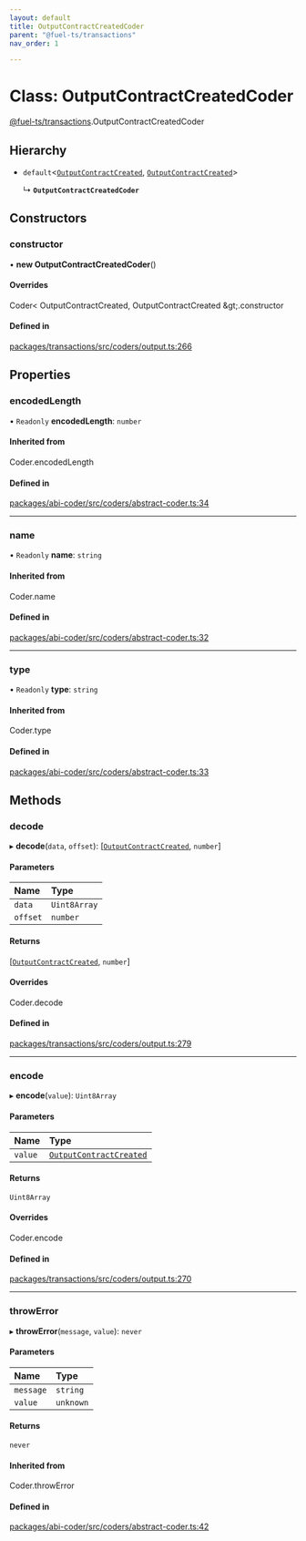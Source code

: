 ```yaml
---
layout: default
title: OutputContractCreatedCoder
parent: "@fuel-ts/transactions"
nav_order: 1

---
```


# Class: OutputContractCreatedCoder

[@fuel-ts/transactions](../index.md).OutputContractCreatedCoder

## Hierarchy

- `default`<[`OutputContractCreated`](../index.md#outputcontractcreated), [`OutputContractCreated`](../index.md#outputcontractcreated)\>

  ↳ **`OutputContractCreatedCoder`**

## Constructors

### constructor

• **new OutputContractCreatedCoder**()

#### Overrides

Coder&lt;
  OutputContractCreated,
  OutputContractCreated
\&gt;.constructor

#### Defined in

[packages/transactions/src/coders/output.ts:266](https://github.com/FuelLabs/fuels-ts/blob/master/packages/transactions/src/coders/output.ts#L266)

## Properties

### encodedLength

• `Readonly` **encodedLength**: `number`

#### Inherited from

Coder.encodedLength

#### Defined in

[packages/abi-coder/src/coders/abstract-coder.ts:34](https://github.com/FuelLabs/fuels-ts/blob/master/packages/abi-coder/src/coders/abstract-coder.ts#L34)

___

### name

• `Readonly` **name**: `string`

#### Inherited from

Coder.name

#### Defined in

[packages/abi-coder/src/coders/abstract-coder.ts:32](https://github.com/FuelLabs/fuels-ts/blob/master/packages/abi-coder/src/coders/abstract-coder.ts#L32)

___

### type

• `Readonly` **type**: `string`

#### Inherited from

Coder.type

#### Defined in

[packages/abi-coder/src/coders/abstract-coder.ts:33](https://github.com/FuelLabs/fuels-ts/blob/master/packages/abi-coder/src/coders/abstract-coder.ts#L33)

## Methods

### decode

▸ **decode**(`data`, `offset`): [[`OutputContractCreated`](../index.md#outputcontractcreated), `number`]

#### Parameters

| Name | Type |
| :------ | :------ |
| `data` | `Uint8Array` |
| `offset` | `number` |

#### Returns

[[`OutputContractCreated`](../index.md#outputcontractcreated), `number`]

#### Overrides

Coder.decode

#### Defined in

[packages/transactions/src/coders/output.ts:279](https://github.com/FuelLabs/fuels-ts/blob/master/packages/transactions/src/coders/output.ts#L279)

___

### encode

▸ **encode**(`value`): `Uint8Array`

#### Parameters

| Name | Type |
| :------ | :------ |
| `value` | [`OutputContractCreated`](../index.md#outputcontractcreated) |

#### Returns

`Uint8Array`

#### Overrides

Coder.encode

#### Defined in

[packages/transactions/src/coders/output.ts:270](https://github.com/FuelLabs/fuels-ts/blob/master/packages/transactions/src/coders/output.ts#L270)

___

### throwError

▸ **throwError**(`message`, `value`): `never`

#### Parameters

| Name | Type |
| :------ | :------ |
| `message` | `string` |
| `value` | `unknown` |

#### Returns

`never`

#### Inherited from

Coder.throwError

#### Defined in

[packages/abi-coder/src/coders/abstract-coder.ts:42](https://github.com/FuelLabs/fuels-ts/blob/master/packages/abi-coder/src/coders/abstract-coder.ts#L42)

